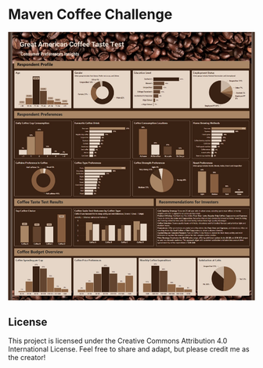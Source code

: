 # Maven  Coffee Challenge 
![Coffee Challenge](Images/Coffee.jpg)
## License
This project is licensed under the Creative Commons Attribution 4.0 International License. Feel free to share and adapt, but please credit me as the creator!

